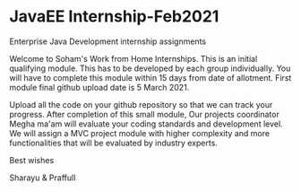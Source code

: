 # JavaEE Internship-Feb2021
Enterprise Java Development internship assignments

Welcome to Soham's Work from Home Internships. This is an initial qualifying module. This has to be developed by each group individually. You will have to complete this module within 15 days from date of allotment. First module final github upload date is 5 March 2021.

Upload all the code on your github repository so that we can track your progress. After completion of this small module, Our projects coordinator Megha ma'am will evaluate your coding standards and development level. We will assign a MVC project module with higher complexity and more functionalities that will be evaluated by industry experts.

Best wishes

Sharayu & Praffull

